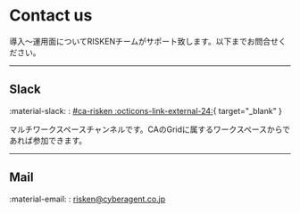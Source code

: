 # Contact us

導入〜運用面についてRISKENチームがサポート致します。以下までお問合せください。


---

## Slack

:material-slack: : [#ca-risken :octicons-link-external-24:](https://cyberagent.slack.com/archives/C01J27AJLQ6){ target="_blank" }

マルチワークスペースチャンネルです。CAのGridに属するワークスペースからであれば参加できます。

---

## Mail

:material-email: : risken@cyberagent.co.jp
